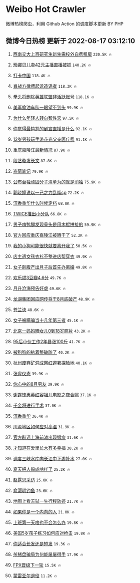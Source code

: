 # Weibo Hot Crawler 



微博热榜爬虫，利用 Github Action 的调度脚本更新 BY PHP 


## 微博今日热榜 更新于 2022-08-17 03:12:10 
1. [西南交大上百研究生新生需校外自费租房](https://s.weibo.com/weibo?q=%23%E8%A5%BF%E5%8D%97%E4%BA%A4%E5%A4%A7%E4%B8%8A%E7%99%BE%E7%A0%94%E7%A9%B6%E7%94%9F%E6%96%B0%E7%94%9F%E9%9C%80%E6%A0%A1%E5%A4%96%E8%87%AA%E8%B4%B9%E7%A7%9F%E6%88%BF%23&Refer=top) `220.5K 🔥` 

1. [玲娜贝儿卖42元主播直播被抓](https://s.weibo.com/weibo?q=%23%E7%8E%B2%E5%A8%9C%E8%B4%9D%E5%84%BF%E5%8D%9642%E5%85%83%E4%B8%BB%E6%92%AD%E7%9B%B4%E6%92%AD%E8%A2%AB%E6%8A%93%23&Refer=top) `140.2K 🔥` 

1. [打卡中国](https://s.weibo.com/weibo?q=%23%E6%89%93%E5%8D%A1%E4%B8%AD%E5%9B%BD%23&Refer=top) `118.4K 🔥` 

1. [肖战方律师起诉造谣者](https://s.weibo.com/weibo?q=%23%E8%82%96%E6%88%98%E6%96%B9%E5%BE%8B%E5%B8%88%E8%B5%B7%E8%AF%89%E9%80%A0%E8%B0%A3%E8%80%85%23&Refer=top) `118.3K 🔥` 

1. [拳头将删除英雄联盟非活跃账号](https://s.weibo.com/weibo?q=%23%E6%8B%B3%E5%A4%B4%E5%B0%86%E5%88%A0%E9%99%A4%E8%8B%B1%E9%9B%84%E8%81%94%E7%9B%9F%E9%9D%9E%E6%B4%BB%E8%B7%83%E8%B4%A6%E5%8F%B7%23&Refer=top) `118.1K 🔥` 

1. [美军偷油车队一眼望不到头](https://s.weibo.com/weibo?q=%23%E7%BE%8E%E5%86%9B%E5%81%B7%E6%B2%B9%E8%BD%A6%E9%98%9F%E4%B8%80%E7%9C%BC%E6%9C%9B%E4%B8%8D%E5%88%B0%E5%A4%B4%23&Refer=top) `99.9K 🔥` 

1. [为什么年轻人转向智性恋](https://s.weibo.com/weibo?q=%23%E4%B8%BA%E4%BB%80%E4%B9%88%E5%B9%B4%E8%BD%BB%E4%BA%BA%E8%BD%AC%E5%90%91%E6%99%BA%E6%80%A7%E6%81%8B%23&Refer=top) `97.5K 🔥` 

1. [你觉得最尴尬的剧宣直播是什么](https://s.weibo.com/weibo?q=%23%E4%BD%A0%E8%A7%89%E5%BE%97%E6%9C%80%E5%B0%B4%E5%B0%AC%E7%9A%84%E5%89%A7%E5%AE%A3%E7%9B%B4%E6%92%AD%E6%98%AF%E4%BB%80%E4%B9%88%23&Refer=top) `92.1K 🔥` 

1. [12岁男孩玩手游花光父亲医疗费](https://s.weibo.com/weibo?q=%2312%E5%B2%81%E7%94%B7%E5%AD%A9%E7%8E%A9%E6%89%8B%E6%B8%B8%E8%8A%B1%E5%85%89%E7%88%B6%E4%BA%B2%E5%8C%BB%E7%96%97%E8%B4%B9%23&Refer=top) `91.1K 🔥` 

1. [重庆嘉陵江最新情况](https://s.weibo.com/weibo?q=%23%E9%87%8D%E5%BA%86%E5%98%89%E9%99%B5%E6%B1%9F%E6%9C%80%E6%96%B0%E6%83%85%E5%86%B5%23&Refer=top) `87.9K 🔥` 

1. [段艺璇发长文](https://s.weibo.com/weibo?q=%23%E6%AE%B5%E8%89%BA%E7%92%87%E5%8F%91%E9%95%BF%E6%96%87%23&Refer=top) `87.8K 🔥` 

1. [盗墓笔记](https://s.weibo.com/weibo?q=%E7%9B%97%E5%A2%93%E7%AC%94%E8%AE%B0&Refer=top) `79.9K 🔥` 

1. [公布台独顽固分子清单为的就是消独](https://s.weibo.com/weibo?q=%23%E5%85%AC%E5%B8%83%E5%8F%B0%E7%8B%AC%E9%A1%BD%E5%9B%BA%E5%88%86%E5%AD%90%E6%B8%85%E5%8D%95%E4%B8%BA%E7%9A%84%E5%B0%B1%E6%98%AF%E6%B6%88%E7%8B%AC%23&Refer=top) `75.9K 🔥` 

1. [郭晓婷说以一己之力乱炖cp](https://s.weibo.com/weibo?q=%23%E9%83%AD%E6%99%93%E5%A9%B7%E8%AF%B4%E4%BB%A5%E4%B8%80%E5%B7%B1%E4%B9%8B%E5%8A%9B%E4%B9%B1%E7%82%96cp%23&Refer=top) `72.2K 🔥` 

1. [沉香重华什么时候定档](https://s.weibo.com/weibo?q=%23%E6%B2%89%E9%A6%99%E9%87%8D%E5%8D%8E%E4%BB%80%E4%B9%88%E6%97%B6%E5%80%99%E5%AE%9A%E6%A1%A3%23&Refer=top) `68.8K 🔥` 

1. [TWICE推出小分队](https://s.weibo.com/weibo?q=%23TWICE%E6%8E%A8%E5%87%BA%E5%B0%8F%E5%88%86%E9%98%9F%23&Refer=top) `66.8K 🔥` 

1. [男子啃鸭腿发现骨头是用木棍拼接的](https://s.weibo.com/weibo?q=%23%E7%94%B7%E5%AD%90%E5%95%83%E9%B8%AD%E8%85%BF%E5%8F%91%E7%8E%B0%E9%AA%A8%E5%A4%B4%E6%98%AF%E7%94%A8%E6%9C%A8%E6%A3%8D%E6%8B%BC%E6%8E%A5%E7%9A%84%23&Refer=top) `59.9K 🔥` 

1. [官方回应重庆嘉陵江被晒干了](https://s.weibo.com/weibo?q=%23%E5%AE%98%E6%96%B9%E5%9B%9E%E5%BA%94%E9%87%8D%E5%BA%86%E5%98%89%E9%99%B5%E6%B1%9F%E8%A2%AB%E6%99%92%E5%B9%B2%E4%BA%86%23&Refer=top) `52.2K 🔥` 

1. [我的小狗可能很快就要离开我了](https://s.weibo.com/weibo?q=%23%E6%88%91%E7%9A%84%E5%B0%8F%E7%8B%97%E5%8F%AF%E8%83%BD%E5%BE%88%E5%BF%AB%E5%B0%B1%E8%A6%81%E7%A6%BB%E5%BC%80%E6%88%91%E4%BA%86%23&Refer=top) `50.5K 🔥` 

1. [店主遇女孩衣衫不整进店帮穿衣](https://s.weibo.com/weibo?q=%23%E5%BA%97%E4%B8%BB%E9%81%87%E5%A5%B3%E5%AD%A9%E8%A1%A3%E8%A1%AB%E4%B8%8D%E6%95%B4%E8%BF%9B%E5%BA%97%E5%B8%AE%E7%A9%BF%E8%A1%A3%23&Refer=top) `49.9K 🔥` 

1. [女子剖腹产出月子后首先办离婚](https://s.weibo.com/weibo?q=%23%E5%A5%B3%E5%AD%90%E5%89%96%E8%85%B9%E4%BA%A7%E5%87%BA%E6%9C%88%E5%AD%90%E5%90%8E%E9%A6%96%E5%85%88%E5%8A%9E%E7%A6%BB%E5%A9%9A%23&Refer=top) `49.8K 🔥` 

1. [欢乐颂3豆瓣4.6分](https://s.weibo.com/weibo?q=%23%E6%AC%A2%E4%B9%90%E9%A2%823%E8%B1%86%E7%93%A34.6%E5%88%86%23&Refer=top) `49.7K 🔥` 

1. [月升沧海预告好虐](https://s.weibo.com/weibo?q=%23%E6%9C%88%E5%8D%87%E6%B2%A7%E6%B5%B7%E9%A2%84%E5%91%8A%E5%A5%BD%E8%99%90%23&Refer=top) `49.6K 🔥` 

1. [龙湖集团回应网传将于8月底破产](https://s.weibo.com/weibo?q=%23%E9%BE%99%E6%B9%96%E9%9B%86%E5%9B%A2%E5%9B%9E%E5%BA%94%E7%BD%91%E4%BC%A0%E5%B0%86%E4%BA%8E8%E6%9C%88%E5%BA%95%E7%A0%B4%E4%BA%A7%23&Refer=top) `48.9K 🔥` 

1. [苍兰诀](https://s.weibo.com/weibo?q=%23%E8%8B%8D%E5%85%B0%E8%AF%80%23&Refer=top) `48.6K 🔥` 

1. [女子被瞒骗当十几年第三者](https://s.weibo.com/weibo?q=%23%E5%A5%B3%E5%AD%90%E8%A2%AB%E7%9E%92%E9%AA%97%E5%BD%93%E5%8D%81%E5%87%A0%E5%B9%B4%E7%AC%AC%E4%B8%89%E8%80%85%23&Refer=top) `45.1K 🔥` 

1. [北京一妈妈晒女儿0到18岁照片](https://s.weibo.com/weibo?q=%23%E5%8C%97%E4%BA%AC%E4%B8%80%E5%A6%88%E5%A6%88%E6%99%92%E5%A5%B3%E5%84%BF0%E5%88%B018%E5%B2%81%E7%85%A7%E7%89%87%23&Refer=top) `43.2K 🔥` 

1. [95后小伙工作2年暴涨100斤](https://s.weibo.com/weibo?q=%2395%E5%90%8E%E5%B0%8F%E4%BC%99%E5%B7%A5%E4%BD%9C2%E5%B9%B4%E6%9A%B4%E6%B6%A8100%E6%96%A4%23&Refer=top) `41.7K 🔥` 

1. [被狗狗的执着整破防了](https://s.weibo.com/weibo?q=%23%E8%A2%AB%E7%8B%97%E7%8B%97%E7%9A%84%E6%89%A7%E7%9D%80%E6%95%B4%E7%A0%B4%E9%98%B2%E4%BA%86%23&Refer=top) `40.2K 🔥` 

1. [杭州废弃矿洞成网红避暑探险地](https://s.weibo.com/weibo?q=%23%E6%9D%AD%E5%B7%9E%E5%BA%9F%E5%BC%83%E7%9F%BF%E6%B4%9E%E6%88%90%E7%BD%91%E7%BA%A2%E9%81%BF%E6%9A%91%E6%8E%A2%E9%99%A9%E5%9C%B0%23&Refer=top) `40.1K 🔥` 

1. [张睿仪态](https://s.weibo.com/weibo?q=%23%E5%BC%A0%E7%9D%BF%E4%BB%AA%E6%80%81%23&Refer=top) `39.9K 🔥` 

1. [你心中的8月男友](https://s.weibo.com/weibo?q=%23%E4%BD%A0%E5%BF%83%E4%B8%AD%E7%9A%848%E6%9C%88%E7%94%B7%E5%8F%8B%23&Refer=top) `39.9K 🔥` 

1. [谢霆锋惠英红容祖儿电影之夜合照](https://s.weibo.com/weibo?q=%23%E8%B0%A2%E9%9C%86%E9%94%8B%E6%83%A0%E8%8B%B1%E7%BA%A2%E5%AE%B9%E7%A5%96%E5%84%BF%E7%94%B5%E5%BD%B1%E4%B9%8B%E5%A4%9C%E5%90%88%E7%85%A7%23&Refer=top) `37.1K 🔥` 

1. [千金将进行手术](https://s.weibo.com/weibo?q=%23%E5%8D%83%E9%87%91%E5%B0%86%E8%BF%9B%E8%A1%8C%E6%89%8B%E6%9C%AF%23&Refer=top) `37.0K 🔥` 

1. [沉香重华](https://s.weibo.com/weibo?q=%E6%B2%89%E9%A6%99%E9%87%8D%E5%8D%8E&Refer=top) `36.4K 🔥` 

1. [川渝地区如何应对高温](https://s.weibo.com/weibo?q=%23%E5%B7%9D%E6%B8%9D%E5%9C%B0%E5%8C%BA%E5%A6%82%E4%BD%95%E5%BA%94%E5%AF%B9%E9%AB%98%E6%B8%A9%23&Refer=top) `31.9K 🔥` 

1. [官方辟谣上海前滩出现猴痘](https://s.weibo.com/weibo?q=%23%E5%AE%98%E6%96%B9%E8%BE%9F%E8%B0%A3%E4%B8%8A%E6%B5%B7%E5%89%8D%E6%BB%A9%E5%87%BA%E7%8E%B0%E7%8C%B4%E7%97%98%23&Refer=top) `31.6K 🔥` 

1. [才知道在爱里长大有多幸福](https://s.weibo.com/weibo?q=%23%E6%89%8D%E7%9F%A5%E9%81%93%E5%9C%A8%E7%88%B1%E9%87%8C%E9%95%BF%E5%A4%A7%E6%9C%89%E5%A4%9A%E5%B9%B8%E7%A6%8F%23&Refer=top) `30.2K 🔥` 

1. [调度三峡水库向长江中下游补水](https://s.weibo.com/weibo?q=%23%E8%B0%83%E5%BA%A6%E4%B8%89%E5%B3%A1%E6%B0%B4%E5%BA%93%E5%90%91%E9%95%BF%E6%B1%9F%E4%B8%AD%E4%B8%8B%E6%B8%B8%E8%A1%A5%E6%B0%B4%23&Refer=top) `27.0K 🔥` 

1. [夏天把人逼成啥样了](https://s.weibo.com/weibo?q=%23%E5%A4%8F%E5%A4%A9%E6%8A%8A%E4%BA%BA%E9%80%BC%E6%88%90%E5%95%A5%E6%A0%B7%E4%BA%86%23&Refer=top) `25.2K 🔥` 

1. [赵露思采访](https://s.weibo.com/weibo?q=%23%E8%B5%B5%E9%9C%B2%E6%80%9D%E9%87%87%E8%AE%BF%23&Refer=top) `25.0K 🔥` 

1. [俞灏明钓鱼](https://s.weibo.com/weibo?q=%E4%BF%9E%E7%81%8F%E6%98%8E%E9%92%93%E9%B1%BC&Refer=top) `23.6K 🔥` 

1. [地图上看苏轼一生行程轨迹](https://s.weibo.com/weibo?q=%23%E5%9C%B0%E5%9B%BE%E4%B8%8A%E7%9C%8B%E8%8B%8F%E8%BD%BC%E4%B8%80%E7%94%9F%E8%A1%8C%E7%A8%8B%E8%BD%A8%E8%BF%B9%23&Refer=top) `21.7K 🔥` 

1. [如果你是一个内向的人](https://s.weibo.com/weibo?q=%23%E5%A6%82%E6%9E%9C%E4%BD%A0%E6%98%AF%E4%B8%80%E4%B8%AA%E5%86%85%E5%90%91%E7%9A%84%E4%BA%BA%23&Refer=top) `21.0K 🔥` 

1. [上班第一天啥也不会怎么办](https://s.weibo.com/weibo?q=%23%E4%B8%8A%E7%8F%AD%E7%AC%AC%E4%B8%80%E5%A4%A9%E5%95%A5%E4%B9%9F%E4%B8%8D%E4%BC%9A%E6%80%8E%E4%B9%88%E5%8A%9E%23&Refer=top) `19.8K 🔥` 

1. [美国5岁孩子练习如何应对枪击](https://s.weibo.com/weibo?q=%23%E7%BE%8E%E5%9B%BD5%E5%B2%81%E5%AD%A9%E5%AD%90%E7%BB%83%E4%B9%A0%E5%A6%82%E4%BD%95%E5%BA%94%E5%AF%B9%E6%9E%AA%E5%87%BB%23&Refer=top) `19.8K 🔥` 

1. [你适合长发还是短发](https://s.weibo.com/weibo?q=%23%E4%BD%A0%E9%80%82%E5%90%88%E9%95%BF%E5%8F%91%E8%BF%98%E6%98%AF%E7%9F%AD%E5%8F%91%23&Refer=top) `19.3K 🔥` 

1. [杀猪盘骗局为何能屡屡得手](https://s.weibo.com/weibo?q=%23%E6%9D%80%E7%8C%AA%E7%9B%98%E9%AA%97%E5%B1%80%E4%B8%BA%E4%BD%95%E8%83%BD%E5%B1%A1%E5%B1%A1%E5%BE%97%E6%89%8B%23&Refer=top) `17.9K 🔥` 

1. [FPX晋级下一轮](https://s.weibo.com/weibo?q=%23FPX%E6%99%8B%E7%BA%A7%E4%B8%8B%E4%B8%80%E8%BD%AE%23&Refer=top) `15.5K 🔥` 

1. [蒙雷亚尔退役](https://s.weibo.com/weibo?q=%23%E8%92%99%E9%9B%B7%E4%BA%9A%E5%B0%94%E9%80%80%E5%BD%B9%23&Refer=top) `11.2K 🔥` 

